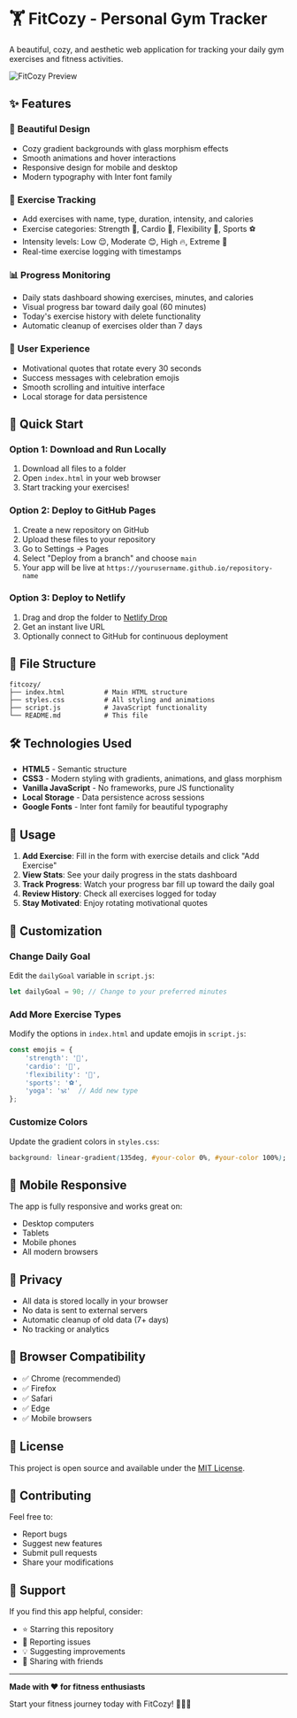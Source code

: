 # 🏋️ FitCozy - Personal Gym Tracker

A beautiful, cozy, and aesthetic web application for tracking your daily gym exercises and fitness activities.

![FitCozy Preview](https://via.placeholder.com/800x400/667eea/ffffff?text=FitCozy+Gym+Tracker)

## ✨ Features

### 🎨 **Beautiful Design**
- Cozy gradient backgrounds with glass morphism effects
- Smooth animations and hover interactions
- Responsive design for mobile and desktop
- Modern typography with Inter font family

### 💪 **Exercise Tracking**
- Add exercises with name, type, duration, intensity, and calories
- Exercise categories: Strength 💪, Cardio 🏃, Flexibility 🧘, Sports ⚽
- Intensity levels: Low 😌, Moderate 😊, High 🔥, Extreme 🚀
- Real-time exercise logging with timestamps

### 📊 **Progress Monitoring**
- Daily stats dashboard showing exercises, minutes, and calories
- Visual progress bar toward daily goal (60 minutes)
- Today's exercise history with delete functionality
- Automatic cleanup of exercises older than 7 days

### 🌟 **User Experience**
- Motivational quotes that rotate every 30 seconds
- Success messages with celebration emojis
- Smooth scrolling and intuitive interface
- Local storage for data persistence

## 🚀 Quick Start

### Option 1: Download and Run Locally
1. Download all files to a folder
2. Open `index.html` in your web browser
3. Start tracking your exercises!

### Option 2: Deploy to GitHub Pages
1. Create a new repository on GitHub
2. Upload these files to your repository
3. Go to Settings → Pages
4. Select "Deploy from a branch" and choose `main`
5. Your app will be live at `https://yourusername.github.io/repository-name`

### Option 3: Deploy to Netlify
1. Drag and drop the folder to [Netlify Drop](https://app.netlify.com/drop)
2. Get an instant live URL
3. Optionally connect to GitHub for continuous deployment

## 📁 File Structure

```
fitcozy/
├── index.html          # Main HTML structure
├── styles.css          # All styling and animations
├── script.js           # JavaScript functionality
└── README.md           # This file
```

## 🛠️ Technologies Used

- **HTML5** - Semantic structure
- **CSS3** - Modern styling with gradients, animations, and glass morphism
- **Vanilla JavaScript** - No frameworks, pure JS functionality
- **Local Storage** - Data persistence across sessions
- **Google Fonts** - Inter font family for beautiful typography

## 🎯 Usage

1. **Add Exercise**: Fill in the form with exercise details and click "Add Exercise"
2. **View Stats**: See your daily progress in the stats dashboard
3. **Track Progress**: Watch your progress bar fill up toward the daily goal
4. **Review History**: Check all exercises logged for today
5. **Stay Motivated**: Enjoy rotating motivational quotes

## 🎨 Customization

### Change Daily Goal
Edit the `dailyGoal` variable in `script.js`:
```javascript
let dailyGoal = 90; // Change to your preferred minutes
```

### Add More Exercise Types
Modify the options in `index.html` and update emojis in `script.js`:
```javascript
const emojis = {
    'strength': '💪',
    'cardio': '🏃',
    'flexibility': '🧘',
    'sports': '⚽',
    'yoga': '🕉️'  // Add new type
};
```

### Customize Colors
Update the gradient colors in `styles.css`:
```css
background: linear-gradient(135deg, #your-color 0%, #your-color 100%);
```

## 📱 Mobile Responsive

The app is fully responsive and works great on:
- Desktop computers
- Tablets
- Mobile phones
- All modern browsers

## 🔐 Privacy

- All data is stored locally in your browser
- No data is sent to external servers
- Automatic cleanup of old data (7+ days)
- No tracking or analytics

## 🐛 Browser Compatibility

- ✅ Chrome (recommended)
- ✅ Firefox
- ✅ Safari
- ✅ Edge
- ✅ Mobile browsers

## 📄 License

This project is open source and available under the [MIT License](LICENSE).

## 🤝 Contributing

Feel free to:
- Report bugs
- Suggest new features
- Submit pull requests
- Share your modifications

## 💝 Support

If you find this app helpful, consider:
- ⭐ Starring this repository
- 🐛 Reporting issues
- 💡 Suggesting improvements
- 📢 Sharing with friends

---

**Made with ❤️ for fitness enthusiasts**

Start your fitness journey today with FitCozy! 🏋️‍♀️💪